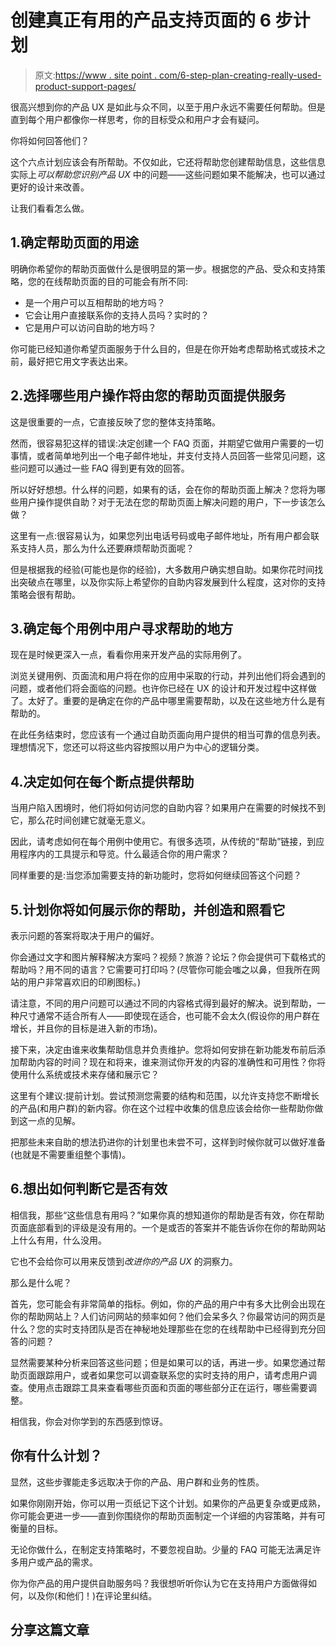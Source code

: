 # 创建真正有用的产品支持页面的 6 步计划

> 原文:[https://www . site point . com/6-step-plan-creating-really-used-product-support-pages/](https://www.sitepoint.com/6-step-plan-creating-genuinely-useful-product-support-pages/)

很高兴想到你的产品 UX 是如此与众不同，以至于用户永远不需要任何帮助。但是直到每个用户都像你一样思考，你的目标受众和用户才会有疑问。

你将如何回答他们？

这个六点计划应该会有所帮助。不仅如此，它还将帮助您创建帮助信息，这些信息实际上*可以帮助您识别产品 UX* 中的问题——这些问题如果不能解决，也可以通过更好的设计来改善。

让我们看看怎么做。

## 1.确定帮助页面的用途

明确你希望你的帮助页面做什么是很明显的第一步。根据您的产品、受众和支持策略，您的在线帮助页面的目的可能会有所不同:

*   是一个用户可以互相帮助的地方吗？
*   它会让用户直接联系你的支持人员吗？实时的？
*   它是用户可以访问自助的地方吗？

你可能已经知道你希望页面服务于什么目的，但是在你开始考虑帮助格式或技术之前，最好把它用文字表达出来。

## 2.选择哪些用户操作将由您的帮助页面提供服务

这是很重要的一点，它直接反映了您的整体支持策略。

然而，很容易犯这样的错误:决定创建一个 FAQ 页面，并期望它做用户需要的一切事情，或者简单地列出一个电子邮件地址，并支付支持人员回答一些常见问题，这些问题可以通过一些 FAQ 得到更有效的回答。

所以好好想想。什么样的问题，如果有的话，会在你的帮助页面上解决？您将为哪些用户操作提供自助？对于无法在您的帮助页面上解决问题的用户，下一步该怎么做？

这里有一点:很容易认为，如果您列出电话号码或电子邮件地址，所有用户都会联系支持人员，那么为什么还要麻烦帮助页面呢？

但是根据我的经验(可能也是你的经验)，大多数用户确实想自助。如果你花时间找出突破点在哪里，以及你实际上希望你的自助内容发展到什么程度，这对你的支持策略会很有帮助。

## 3.确定每个用例中用户寻求帮助的地方

现在是时候更深入一点，看看你用来开发产品的实际用例了。

浏览关键用例、页面流和用户将在你的应用中采取的行动，并列出他们将会遇到的问题，或者他们将会面临的问题。也许你已经在 UX 的设计和开发过程中这样做了。太好了。重要的是确定在你的产品中哪里需要帮助，以及在这些地方什么是有帮助的。

在此任务结束时，您应该有一个通过自助页面向用户提供的相当可靠的信息列表。理想情况下，您还可以将这些内容按照以用户为中心的逻辑分类。

## 4.决定如何在每个断点提供帮助

当用户陷入困境时，他们将如何访问您的自助内容？如果用户在需要的时候找不到它，那么花时间创建它就毫无意义。

因此，请考虑如何在每个用例中使用它。有很多选项，从传统的“帮助”链接，到应用程序内的工具提示和导览。什么最适合你的用户需求？

同样重要的是:当您添加需要支持的新功能时，您将如何继续回答这个问题？

## 5.计划你将如何展示你的帮助，并创造和照看它

表示问题的答案将取决于用户的偏好。

你会通过文字和图片解释解决方案吗？视频？旅游？论坛？你会提供可下载格式的帮助吗？用不同的语言？它需要可打印吗？(尽管你可能会嗤之以鼻，但我所在网站的用户非常喜欢旧的印刷图标。)

请注意，不同的用户问题可以通过不同的内容格式得到最好的解决。说到帮助，一种尺寸通常不适合所有人——即使现在适合，也可能不会太久(假设你的用户群在增长，并且你的目标是进入新的市场)。

接下来，决定由谁来收集帮助信息并负责维护。您将如何安排在新功能发布前后添加帮助内容的时间？现在和将来，谁来测试你开发的内容的准确性和可用性？你将使用什么系统或技术来存储和展示它？

这里有个建议:提前计划。尝试预测您需要的结构和范围，以允许支持您不断增长的产品(和用户群)的新内容。你在这个过程中收集的信息应该会给你一些帮助你做到这一点的见解。

把那些未来自助的想法扔进你的计划里也未尝不可，这样到时候你就可以做好准备(也就是不需要重组整个事情)。

## 6.想出如何判断它是否有效

相信我，那些“这些信息有用吗？”如果你真的想知道你的帮助是否有效，你在帮助页面底部看到的评级是没有用的。一个是或否的答案并不能告诉你在你的帮助网站上什么有用，什么没用。

它也不会给你可以用来反馈到*改进你的产品 UX* 的洞察力。

那么是什么呢？

首先，您可能会有非常简单的指标。例如，你的产品的用户中有多大比例会出现在你的帮助网站上？人们访问网站的频率如何？他们会呆多久？你最常访问的网页是什么？您的实时支持团队是否在神秘地处理那些在您的在线帮助中已经得到充分回答的问题？

显然需要某种分析来回答这些问题；但是如果可以的话，再进一步。如果您通过帮助页面跟踪用户，或者如果您可以调查联系您的实时支持的用户，请考虑用户调查。使用点击跟踪工具来查看哪些页面和页面的哪些部分正在运行，哪些需要调整。

相信我，你会对你学到的东西感到惊讶。

## 你有什么计划？

显然，这些步骤能走多远取决于你的产品、用户群和业务的性质。

如果你刚刚开始，你可以用一页纸记下这个计划。如果你的产品更复杂或更成熟，你可能会更进一步——直到你围绕你的帮助页面制定一个详细的内容策略，并有可衡量的目标。

无论你做什么，在制定支持策略时，不要忽视自助。少量的 FAQ 可能无法满足许多用户或产品的需求。

你为你产品的用户提供自助服务吗？我很想听听你认为它在支持用户方面做得如何，以及你(和他们！)在评论里纠结。

## 分享这篇文章